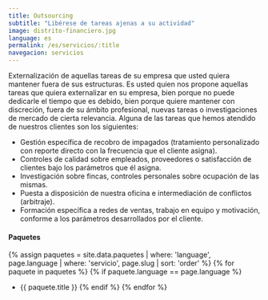 ```yaml
---
title: Outsourcing
subtitle: "Libérese de tareas ajenas a su actividad"
image: distrito-financiero.jpg
language: es
permalink: /es/servicios/:title
navegacion: servicios
---
```


Externalización de aquellas tareas de su empresa que usted quiera mantener fuera de sus estructuras. Es usted quien nos propone aquellas tareas que quiera externalizar en su empresa, bien porque no puede dedicarle el tiempo que es debido, bien porque quiere mantener con discreción, fuera de su ámbito profesional, nuevas tareas o investigaciones de mercado de cierta relevancia. Alguna de las tareas que hemos atendido de nuestros clientes son los siguientes:

- Gestión específica de recobro de impagados (tratamiento personalizado con reporte directo con la frecuencia que el cliente asigna).
- Controles de calidad sobre empleados, proveedores o satisfacción de clientes bajo los parámetros que él asigna.
- Investigación sobre fincas, controles personales sobre ocupación de las mismas.
- Puesta a disposición de nuestra oficina e intermediación de conflictos (arbitraje).
- Formación específica a redes de ventas, trabajo en equipo y motivación, conforme a los parámetros desarrollados por el cliente.

#### Paquetes
{% assign paquetes = site.data.paquetes | where: 'language', page.language | where: 'servicio', page.slug | sort: 'order' %}
{% for paquete in paquetes %}
  {% if paquete.language == page.language %}
  - {{ paquete.title }}
  {% endif %}
{% endfor %}
